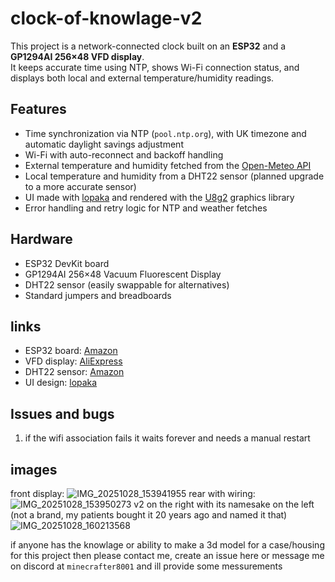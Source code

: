 # clock-of-knowlage-v2
This project is a network-connected clock built on an **ESP32** and a **GP1294AI 256×48 VFD display**.  
It keeps accurate time using NTP, shows Wi-Fi connection status, and displays both local and external temperature/humidity readings.

## Features
- Time synchronization via NTP (`pool.ntp.org`), with UK timezone and automatic daylight savings adjustment  
- Wi-Fi with auto-reconnect and backoff handling  
- External temperature and humidity fetched from the [Open-Meteo API](https://open-meteo.com/)  
- Local temperature and humidity from a DHT22 sensor (planned upgrade to a more accurate sensor)  
- UI made with [lopaka](https://lopaka.app) and rendered with the [U8g2](https://github.com/olikraus/u8g2) graphics library  
- Error handling and retry logic for NTP and weather fetches  

## Hardware
- ESP32 DevKit board  
- GP1294AI 256×48 Vacuum Fluorescent Display  
- DHT22 sensor (easily swappable for alternatives)  
- Standard jumpers and breadboards

## links
- ESP32 board: [Amazon](https://www.amazon.co.uk/dp/B0D8T5XD3P)
- VFD display: [AliExpress](https://www.aliexpress.com/item/1005004465805347.html)
- DHT22 sensor: [Amazon](https://www.amazon.co.uk/dp/B0DP3XJSXR)
- UI design: [lopaka](https://lopaka.app/gallery/16709/35604)

## Issues and bugs
1. if the wifi association fails it waits forever and needs a manual restart


## images
front display:
![IMG_20251028_153941955](https://github.com/user-attachments/assets/29ca95ea-50e6-4091-9005-27dc5d05cb18)
rear with wiring:
![IMG_20251028_153950273](https://github.com/user-attachments/assets/a1a52a12-4fe7-4d9a-bcfd-3b5f73ceea5f)
v2 on the right with its namesake on the left (not a brand, my patients bought it 20 years ago and named it that)
![IMG_20251028_160213568](https://github.com/user-attachments/assets/26a7bfe2-0278-4893-ad3e-7b4fe969e5b3)





if anyone has the knowlage or ability to make a 3d model for a case/housing for this project then please contact me, create an issue here or message me on discord at `minecrafter8001` and ill provide some messurements
